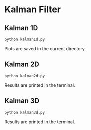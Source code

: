 # Kalman Filter

## Kalman 1D
```
python kalman1d.py
```
Plots are saved in the current directory.


## Kalman 2D
```
python kalman2d.py
```
Results are printed in the terminal.


## Kalman 3D
```
python kalman3d.py
```
Results are printed in the terminal.
